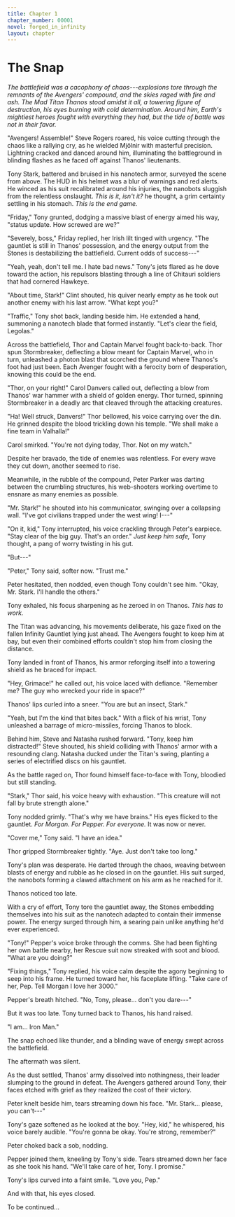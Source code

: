```yaml
---
title: Chapter 1
chapter_number: 00001
novel: forged_in_infinity
layout: chapter
---
```


# **The Snap**

*The battlefield was a cacophony of chaos---explosions tore through the
remnants of the Avengers' compound, and the skies raged with fire and
ash. The Mad Titan Thanos stood amidst it all, a towering figure of
destruction, his eyes burning with cold determination. Around him,
Earth's mightiest heroes fought with everything they had, but the tide
of battle was not in their favor.*

"Avengers! Assemble!" Steve Rogers roared, his voice cutting through the
chaos like a rallying cry, as he wielded Mjölnir with masterful
precision. Lightning cracked and danced around him, illuminating the
battleground in blinding flashes as he faced off against Thanos'
lieutenants.

Tony Stark, battered and bruised in his nanotech armor, surveyed the
scene from above. The HUD in his helmet was a blur of warnings and red
alerts. He winced as his suit recalibrated around his injuries, the
nanobots sluggish from the relentless onslaught. *This is it, isn\'t
it?* he thought, a grim certainty settling in his stomach. *This is the
end game.*

"Friday," Tony grunted, dodging a massive blast of energy aimed his way,
"status update. How screwed are we?"

"Severely, boss," Friday replied, her Irish lilt tinged with urgency.
"The gauntlet is still in Thanos' possession, and the energy output from
the Stones is destabilizing the battlefield. Current odds of success---"

"Yeah, yeah, don't tell me. I hate bad news." Tony's jets flared as he
dove toward the action, his repulsors blasting through a line of
Chitauri soldiers that had cornered Hawkeye.

"About time, Stark!" Clint shouted, his quiver nearly empty as he took
out another enemy with his last arrow. "What kept you?"

"Traffic," Tony shot back, landing beside him. He extended a hand,
summoning a nanotech blade that formed instantly. "Let's clear the
field, Legolas."

Across the battlefield, Thor and Captain Marvel fought back-to-back.
Thor spun Stormbreaker, deflecting a blow meant for Captain Marvel, who
in turn, unleashed a photon blast that scorched the ground where
Thanos\'s foot had just been. Each Avenger fought with a ferocity born
of desperation, knowing this could be the end.

"Thor, on your right!" Carol Danvers called out, deflecting a blow from
Thanos' war hammer with a shield of golden energy. Thor turned, spinning
Stormbreaker in a deadly arc that cleaved through the attacking
creatures.

"Ha! Well struck, Danvers!" Thor bellowed, his voice carrying over the
din. He grinned despite the blood trickling down his temple. "We shall
make a fine team in Valhalla!"

Carol smirked. "You're not dying today, Thor. Not on my watch."

Despite her bravado, the tide of enemies was relentless. For every wave
they cut down, another seemed to rise.

Meanwhile, in the rubble of the compound, Peter Parker was darting
between the crumbling structures, his web-shooters working overtime to
ensnare as many enemies as possible.

"Mr. Stark!" he shouted into his communicator, swinging over a
collapsing wall. "I've got civilians trapped under the west wing! I---"

"On it, kid," Tony interrupted, his voice crackling through Peter's
earpiece. "Stay clear of the big guy. That's an order." *Just keep him
safe,* Tony thought, a pang of worry twisting in his gut.

"But---"

"Peter," Tony said, softer now. "Trust me."

Peter hesitated, then nodded, even though Tony couldn't see him. "Okay,
Mr. Stark. I'll handle the others."

Tony exhaled, his focus sharpening as he zeroed in on Thanos. *This has
to work.*

The Titan was advancing, his movements deliberate, his gaze fixed on the
fallen Infinity Gauntlet lying just ahead. The Avengers fought to keep
him at bay, but even their combined efforts couldn't stop him from
closing the distance.

Tony landed in front of Thanos, his armor reforging itself into a
towering shield as he braced for impact.

"Hey, Grimace!" he called out, his voice laced with defiance. "Remember
me? The guy who wrecked your ride in space?"

Thanos' lips curled into a sneer. "You are but an insect, Stark."

"Yeah, but I'm the kind that bites back." With a flick of his wrist,
Tony unleashed a barrage of micro-missiles, forcing Thanos to block.

Behind him, Steve and Natasha rushed forward. "Tony, keep him
distracted!" Steve shouted, his shield colliding with Thanos' armor with
a resounding clang. Natasha ducked under the Titan's swing, planting a
series of electrified discs on his gauntlet.

As the battle raged on, Thor found himself face-to-face with Tony,
bloodied but still standing.

"Stark," Thor said, his voice heavy with exhaustion. "This creature will
not fall by brute strength alone."

Tony nodded grimly. "That's why we have brains." His eyes flicked to the
gauntlet. *For Morgan. For Pepper. For everyone.* It was now or never.

"Cover me," Tony said. "I have an idea."

Thor gripped Stormbreaker tightly. "Aye. Just don't take too long."

Tony's plan was desperate. He darted through the chaos, weaving between
blasts of energy and rubble as he closed in on the gauntlet. His suit
surged, the nanobots forming a clawed attachment on his arm as he
reached for it.

Thanos noticed too late.

With a cry of effort, Tony tore the gauntlet away, the Stones embedding
themselves into his suit as the nanotech adapted to contain their
immense power. The energy surged through him, a searing pain unlike
anything he'd ever experienced.

"Tony!" Pepper's voice broke through the comms. She had been fighting
her own battle nearby, her Rescue suit now streaked with soot and blood.
"What are you doing?"

"Fixing things," Tony replied, his voice calm despite the agony
beginning to seep into his frame. He turned toward her, his faceplate
lifting. "Take care of her, Pep. Tell Morgan I love her 3000."

Pepper's breath hitched. "No, Tony, please... don\'t you dare---"

But it was too late. Tony turned back to Thanos, his hand raised.

"I am... Iron Man."

The snap echoed like thunder, and a blinding wave of energy swept across
the battlefield.

The aftermath was silent.

As the dust settled, Thanos' army dissolved into nothingness, their
leader slumping to the ground in defeat. The Avengers gathered around
Tony, their faces etched with grief as they realized the cost of their
victory.

Peter knelt beside him, tears streaming down his face. "Mr. Stark...
please, you can't---"

Tony's gaze softened as he looked at the boy. "Hey, kid," he whispered,
his voice barely audible. "You're gonna be okay. You're strong,
remember?"

Peter choked back a sob, nodding.

Pepper joined them, kneeling by Tony's side. Tears streamed down her
face as she took his hand. \"We\'ll take care of her, Tony. I promise.\"

Tony's lips curved into a faint smile. "Love you, Pep."

And with that, his eyes closed.

To be continued...
